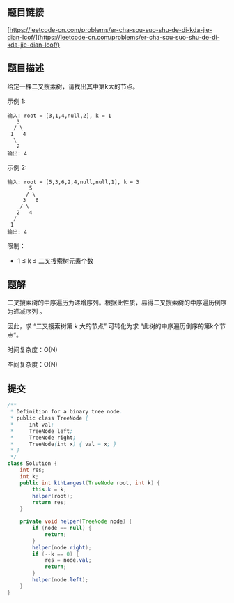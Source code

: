 ## 题目链接

[https://leetcode-cn.com/problems/er-cha-sou-suo-shu-de-di-kda-jie-dian-lcof/](https://leetcode-cn.com/problems/er-cha-sou-suo-shu-de-di-kda-jie-dian-lcof/)

## 题目描述

给定一棵二叉搜索树，请找出其中第k大的节点。

示例 1:

```
输入: root = [3,1,4,null,2], k = 1
   3
  / \
 1   4
  \
   2
输出: 4
```

示例 2:

```
输入: root = [5,3,6,2,4,null,null,1], k = 3
       5
      / \
     3   6
    / \
   2   4
  /
 1
输出: 4
```

限制：

- 1 ≤ k ≤ 二叉搜索树元素个数

## 题解

二叉搜索树的中序遍历为递增序列。根据此性质，易得二叉搜索树的中序遍历倒序为递减序列 。

因此，求 “二叉搜索树第 k 大的节点” 可转化为求 “此树的中序遍历倒序的第k个节点”。

时间复杂度：O(N)

空间复杂度：O(N)

## 提交

```java
/**
 * Definition for a binary tree node.
 * public class TreeNode {
 *     int val;
 *     TreeNode left;
 *     TreeNode right;
 *     TreeNode(int x) { val = x; }
 * }
 */
class Solution {
    int res;
    int k;
    public int kthLargest(TreeNode root, int k) {
        this.k = k;
        helper(root);
        return res;
    }

    private void helper(TreeNode node) {
        if (node == null) {
            return;
        }
        helper(node.right);
        if (--k == 0) {
            res = node.val;
            return;
        }
        helper(node.left);
    }
}
```